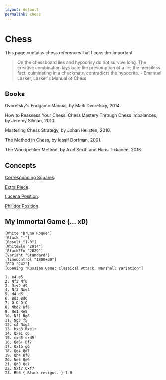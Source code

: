 ```yaml
---
layout: default
permalink: chess
---
```


# Chess

This page contains chess references that I consider important.

> On the chessboard lies and hypocrisy do not survive long. The creative combination lays bare the presumption of a lie; the merciless fact, culminating in a checkmate, contradicts the hypocrite. - Emanuel Lasker, Lasker's Manual of Chess

## Books

Dvoretsky's Endgame Manual, by Mark Dvoretsky, 2014.

How to Reassess Your Chess: Chess Mastery Through Chess Imbalances, by Jeremy Silman, 2010.

Mastering Chess Strategy, by Johan Hellsten, 2010.

The Method in Chess, by Iossif Dorfman, 2001.

The Woodpecker Method, by Axel Smith and Hans Tikkanen, 2018.

## Concepts

[Corresponding Squares](https://en.wikipedia.org/wiki/Corresponding_squares).

[Extra Piece](https://www.chess.com/article/view/an-quotextraquot-piece).

[Lucena Position](https://en.wikipedia.org/wiki/Lucena_position).

[Philidor Position](https://en.wikipedia.org/wiki/Philidor_position).

## My Immortal Game (... xD)

```chess
[White "Bruno Roque"]
[Black "-"]
[Result "1-0"]
[WhiteElo "2014"]
[BlackElo "2029"]
[Variant "Standard"]
[TimeControl "1800+30"]
[ECO "C42"]
[Opening "Russian Game: Classical Attack, Marshall Variation"]

1. e4 e5
2. Nf3 Nf6
3. Nxe5 d6
4. Nf3 Nxe4
5. d4 d5
6. Bd3 Bd6
7. O-O O-O
8. Nbd2 Bf5
9. Re1 Re8
10. Nf1 Bg6
11. Ng3 f5
12. c4 Nxg3
13. hxg3 Rxe1+
14. Qxe1 c6
15. cxd5 cxd5
16. Qe6+ Bf7
17. Qxf5 g6
18. Qg4 Qd7
19. Qh4 Bf8
20. Ne5 Qe6
21. Qd8 Qe7
22. Nxf7 Qxf7
23. Bh6 { Black resigns. } 1-0
```
